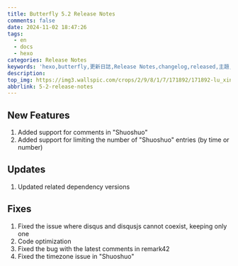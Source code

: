 ```yaml
---
title: Butterfly 5.2 Release Notes
comments: false
date: 2024-11-02 18:47:26
tags:
  - en
  - docs
  - hexo
categories: Release Notes
keywords: 'hexo,butterfly,更新日誌,Release Notes,changelog,released,主題,doc,教程,文件'
description:
top_img: https://img3.wallspic.com/crops/2/9/8/1/7/171892/171892-lu_xing-cheng_shi-li_cheng_bei-cheng_shi_jing_guan-3840x2160.jpg
abbrlink: 5-2-release-notes
---
```


## New Features

1. Added support for comments in "Shuoshuo"
2. Added support for limiting the number of "Shuoshuo" entries (by time or number)

## Updates

1. Updated related dependency versions

## Fixes

1. Fixed the issue where disqus and disqusjs cannot coexist, keeping only one
2. Code optimization
3. Fixed the bug with the latest comments in remark42
4. Fixed the timezone issue in "Shuoshuo"